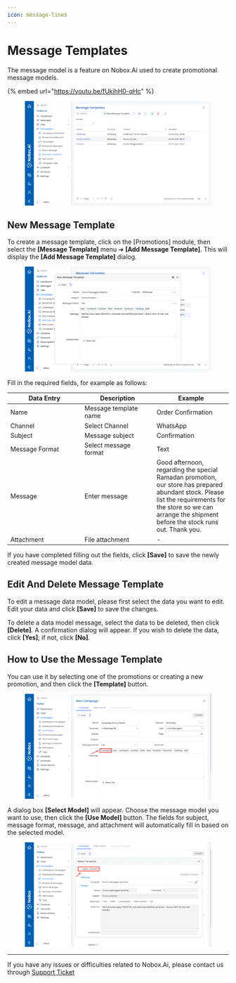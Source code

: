 ```yaml
---
icon: message-lines
---
```


# Message Templates

The message model is a feature on Nobox.Ai used to create promotional message models.

{% embed url="https://youtu.be/fUkihH0-qHc" %}

<figure><img src="../../.gitbook/assets/Message Template.png" alt=""><figcaption></figcaption></figure>

## New Message Template

To create a message template, click on the \[Promotions] module, then select the **\[Message Template]** menu ➔ **\[Add Message Template]**. This will display the **\[Add Message Template]** dialog.

<figure><img src="../../.gitbook/assets/New Message Template .png" alt=""><figcaption></figcaption></figure>

Fill in the required fields, for example as follows:

<table><thead><tr><th width="154.79998779296875">Data Entry</th><th width="150.199951171875">Description</th><th>Example</th></tr></thead><tbody><tr><td>Name</td><td>Message template name</td><td>Order Confirmation</td></tr><tr><td>Channel</td><td>Select Channel</td><td>WhatsApp</td></tr><tr><td>Subject</td><td>Message subject</td><td>Confirmation</td></tr><tr><td>Message Format</td><td>Select message format</td><td>Text</td></tr><tr><td>Message</td><td>Enter message</td><td>Good afternoon, regarding the special Ramadan promotion, our store has prepared abundant stock. Please list the requirements for the store so we can arrange the shipment before the stock runs out. Thank you.</td></tr><tr><td>Attachment</td><td>File attachment</td><td>-</td></tr></tbody></table>

If you have completed filling out the fields, click **\[Save]** to save the newly created message model data.

## **Edit And Delete Message Template**

To edit a message data model, please first select the data you want to edit. Edit your data and click **\[Save]** to save the changes.

To delete a data model message, select the data to be deleted, then click **\[Delete]**. A confirmation dialog will appear. If you wish to delete the data, click **\[Yes]**; if not, click **\[No]**.

## **How to Use the Message Template**

You can use it by selecting one of the promotions or creating a new promotion, and then click the **\[Template]** button.

<figure><img src="../../.gitbook/assets/campaign template.png" alt=""><figcaption></figcaption></figure>

A dialog box **\[Select Model]** will appear. Choose the message model you want to use, then click the **\[Use Model]** button. The fields for subject, message format, message, and attachment will automatically fill in based on the selected model.

<figure><img src="../../.gitbook/assets/apply template.png" alt=""><figcaption></figcaption></figure>

***

If you have any issues or difficulties related to Nobox.Ai, please contact us through [Support Ticket](https://crm.nobox.ai/clients/tickets)
